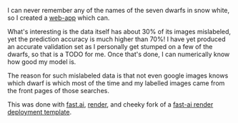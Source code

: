 I can never remember any of the names of the seven dwarfs in snow white, so I created a [web-app](https://seven-dwarfs.onrender.com/) which can.



What's interesting is the data itself has about 30% of its images mislabeled, yet the prediction accuracy is much higher than 70%! I have yet produced an accurate validation set as I personally get stumped on a few of the dwarfs, so that is a TODO for me. Once that's done, I can numerically know how good my model is.


The reason for such mislabeled data is that not even google images knows which dwarf is which most of the time and my labelled images came from the front pages of those searches.



This was done with [fast.ai](fast.ai), [render](render.com), and cheeky fork of a [fast-ai render deployment template](https://github.com/render-examples/fastai-v3).
